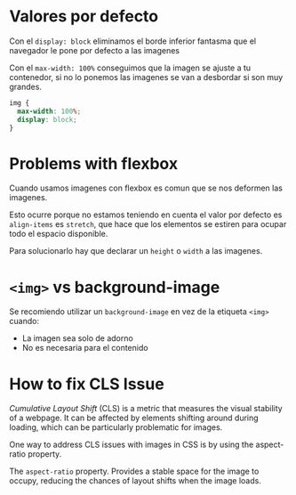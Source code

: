 # Valores por defecto

Con el `display: block` eliminamos el borde inferior fantasma que el navegador le pone por defecto a las imagenes

Con el `max-width: 100%` conseguimos que la imagen se ajuste a tu contenedor, si no lo ponemos las imagenes se van a desbordar si son muy grandes.

```css
img {
  max-width: 100%;
  display: block;
}
```

# Problems with flexbox

Cuando usamos imagenes con flexbox es comun que se nos deformen las imagenes.

Esto ocurre porque no estamos teniendo en cuenta el valor por defecto es `align-items` es `stretch`, que hace que los elementos se estiren para ocupar todo el espacio disponible.

Para solucionarlo hay que declarar un `height` o `width` a las imagenes.

# `<img>` vs background-image

Se recomiendo utilizar un `background-image` en vez de la etiqueta `<img>` cuando:

- La imagen sea solo de adorno
- No es necesaria para el contenido

# How to fix CLS Issue

_Cumulative Layout Shift_ (CLS) is a metric that measures the visual stability of a webpage. It can be affected by elements shifting around during loading, which can be particularly problematic for images.

One way to address CLS issues with images in CSS is by using the aspect-ratio property.

The `aspect-ratio` property. Provides a stable space for the image to occupy, reducing the chances of layout shifts when the image loads.
